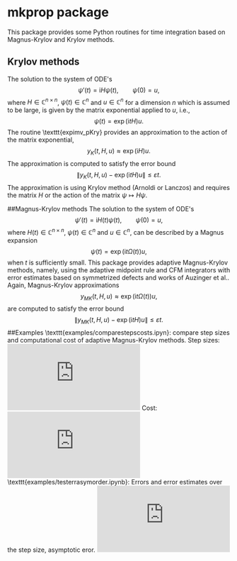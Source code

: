 # mkprop package
This package provides some Python routines for time integration based on Magnus-Krylov and Krylov methods.

## Krylov methods

The solution to the system of ODE's
$$
\psi'(t)=\mathrm{i}H\psi(t),\qquad \psi(0)=u,
$$
where $H\in\mathbb{C}^{n\times n}$, $\psi(t)\in\mathbb{C}^{n}$ and $u\in\mathbb{C}^{n}$ for a dimension $n$ which is assumed to be large,
is given by the matrix exponential applied to $u$, i.e.,
$$
\psi(t) = \exp(\mathrm{i}tH)u.
$$
The routine \texttt{expimv\_pKry} provides an approximation to the action of the matrix exponential,
$$
y_K(t,H,u) \approx \exp(\mathrm{i}H)u.
$$
The approximation is computed to satisfy the error bound
$$
\| y_K(t,H,u) -\exp(\mathrm{i}tH)u\|\leq \varepsilon t.
$$
The approximation is using Krylov method (Arnoldi or Lanczos) and requires the matrix $H$ or the action of the matrix $\psi \mapsto H\psi$. 

##Magnus-Krylov methods
The solution to the system of ODE's
$$
\psi'(t)=\mathrm{i}H(t)\psi(t),\qquad \psi(0)=u,
$$
where $H(t)\in\mathbb{C}^{n\times n}$, $\psi(t)\in\mathbb{C}^{n}$ and $u\in\mathbb{C}^{n}$, can be described by a Magnus expansion
$$
\psi(t) = \exp(\mathrm{i}t\Omega(t))u,
$$
when $t$ is sufficiently small. This package provides adaptive Magnus-Krylov methods, namely, using the adaptive midpoint rule and CFM integrators with error estimates based on symmetrized defects and works of Auzinger et al.. Again, Magnus-Krylov approximations
$$
y_{MK}(t,H,u)\approx  \exp(\mathrm{i}t\Omega(t))u,
$$
are computed to satisfy the error bound 
$$
\| y_{MK}(t,H,u) -\exp(\mathrm{i}tH)u\|\leq \varepsilon t.
$$
##Examples
\texttt{examples/comparestepscosts.ipyn}: compare step sizes and computational cost of adaptive Magnus-Krylov methods. Step sizes:
![dt over t](https://github.com/newbisi/mkprop/examples/stepsize.pdf)
Cost:
![cost per dt over t](https://github.com/newbisi/mkprop/examples/costperstepsize.pdf)
\texttt{examples/testerrasymorder.ipynb}:
Errors and error estimates over the step size, asymptotic eror.
![errors over dt](https://github.com/newbisi/mkprop/examples/asymptoticerror.pdf)
